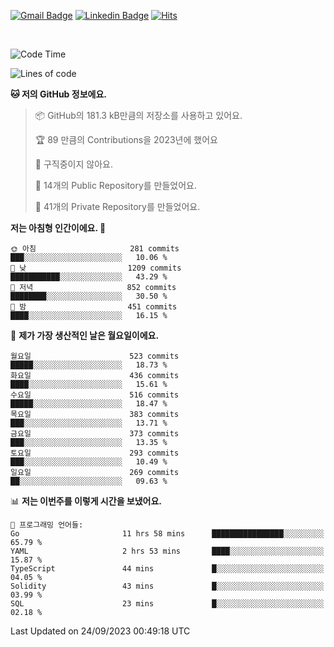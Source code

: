 [![Gmail Badge](https://img.shields.io/badge/-725psh@gmail.com-c14438?style=flat&logo=Gmail&logoColor=white&link=mailto:725psh@gmail.com)](mailto:725psh@gmail.com) 
[![Linkedin Badge](https://img.shields.io/badge/-soohanpark-0072b1?style=flat&logo=Linkedin&logoColor=white&link=https://www.linkedin.com/in/soohanpark/)](https://www.linkedin.com/in/soohanpark/) 
[![Hits](https://hits.seeyoufarm.com/api/count/incr/badge.svg?url=https%3A%2F%2Fgithub.com%2FSoohan-Park&count_bg=%23000000&title_bg=%23828282&icon=gradle.svg&icon_color=%23FFFFFF&title=Visited&edge_flat=false)](https://hits.seeyoufarm.com)  

<br />

<!--START_SECTION:waka-->
![Code Time](http://img.shields.io/badge/Code%20Time-1%2C319%20hrs%2058%20mins-blue)

![Lines of code](https://img.shields.io/badge/%EC%A0%80%EB%8A%94%20%EC%97%AC%ED%83%9C%EA%B9%8C%EC%A7%80%20-6.2%20million%20%EC%A4%84%EC%9D%98%20%EC%BD%94%EB%93%9C%EB%A5%BC%20%EC%9E%91%EC%84%B1%ED%96%88%EC%96%B4%EC%9A%94.-blue)

**🐱 저의 GitHub 정보에요.** 

> 📦 GitHub의 181.3 kB만큼의 저장소를 사용하고 있어요. 
 > 
> 🏆 89 만큼의 Contributions을 2023년에 했어요
 > 
> 🚫 구직중이지 않아요.
 > 
> 📜 14개의 Public Repository를 만들었어요. 
 > 
> 🔑 41개의 Private Repository를 만들었어요. 
 > 
**저는 아침형 인간이에요. 🐤** 

```text
🌞 아침                     281 commits         ███░░░░░░░░░░░░░░░░░░░░░░   10.06 % 
🌆 낮　                     1209 commits        ███████████░░░░░░░░░░░░░░   43.29 % 
🌃 저녁                     852 commits         ████████░░░░░░░░░░░░░░░░░   30.50 % 
🌙 밤　                     451 commits         ████░░░░░░░░░░░░░░░░░░░░░   16.15 % 
```
📅 **제가 가장 생산적인 날은 월요일이에요.** 

```text
월요일                      523 commits         █████░░░░░░░░░░░░░░░░░░░░   18.73 % 
화요일                      436 commits         ████░░░░░░░░░░░░░░░░░░░░░   15.61 % 
수요일                      516 commits         █████░░░░░░░░░░░░░░░░░░░░   18.47 % 
목요일                      383 commits         ███░░░░░░░░░░░░░░░░░░░░░░   13.71 % 
금요일                      373 commits         ███░░░░░░░░░░░░░░░░░░░░░░   13.35 % 
토요일                      293 commits         ███░░░░░░░░░░░░░░░░░░░░░░   10.49 % 
일요일                      269 commits         ██░░░░░░░░░░░░░░░░░░░░░░░   09.63 % 
```


📊 **저는 이번주를 이렇게 시간을 보냈어요.** 

```text
💬 프로그래밍 언어들: 
Go                       11 hrs 58 mins      ████████████████░░░░░░░░░   65.79 % 
YAML                     2 hrs 53 mins       ████░░░░░░░░░░░░░░░░░░░░░   15.87 % 
TypeScript               44 mins             █░░░░░░░░░░░░░░░░░░░░░░░░   04.05 % 
Solidity                 43 mins             █░░░░░░░░░░░░░░░░░░░░░░░░   03.99 % 
SQL                      23 mins             █░░░░░░░░░░░░░░░░░░░░░░░░   02.18 % 
```


 Last Updated on 24/09/2023 00:49:18 UTC
<!--END_SECTION:waka-->
